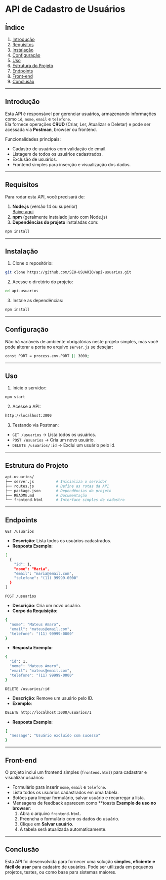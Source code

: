 # API de Cadastro de Usuários

## Índice
1. [Introdução](#introdução)
2. [Requisitos](#requisitos)
3. [Instalação](#instalação)
4. [Configuração](#configuração)
5. [Uso](#uso)
6. [Estrutura do Projeto](#estrutura-do-projeto)
7. [Endpoints](#endpoints)
8. [Front-end](#front-end)
9. [Conclusão](#conclusão)

---

## Introdução
Esta API é responsável por gerenciar usuários, armazenando informações como `id`, `nome`, `email` e `telefone`.  
Ela fornece operações **CRUD** (Criar, Ler, Atualizar e Deletar) e pode ser acessada via **Postman**, browser ou frontend.  

Funcionalidades principais:  
- Cadastro de usuários com validação de email.  
- Listagem de todos os usuários cadastrados.  
- Exclusão de usuários.  
- Frontend simples para inserção e visualização dos dados.

---

## Requisitos
Para rodar esta API, você precisará de:  
1. **Node.js** (versão 14 ou superior)  
   [Baixe aqui](https://nodejs.org/)  
2. **npm** (geralmente instalado junto com Node.js)  
3. **Dependências do projeto** instaladas com:

```bash
npm install
```
---

## Instalação
1. Clone o repositório:
```bash
git clone https://github.com/SEU-USUARIO/api-usuarios.git
```

2. Acesse o diretório do projeto:
```bash
cd api-usuarios
```

3. Instale as dependências:
```bash
npm install
```

---

## Configuração
Não há variáveis de ambiente obrigatórias neste projeto simples, mas você pode alterar a porta no arquivo `server.js` se desejar:

```bash
const PORT = process.env.PORT || 3000;
```

---

## Uso
1. Inicie o servidor:
```bash
npm start
```

2. Acesse a API:
```bash
http://localhost:3000
```

3. Testando via Postman:

-  `GET /usuarios` → Lista todos os usuários.
-  `POST /usuarios` → Cria um novo usuário.
-  `DELETE /usuarios/:id` → Exclui um usuário pelo id.

---

## Estrutura do Projeto
```bash
api-usuarios/
├── server.js          # Inicializa o servidor
├── routes.js          # Define as rotas da API
├── package.json       # Dependências do projeto
├── README.md          # Documentação
└── frontend.html      # Interface simples de cadastro
```

---

## Endpoints
`GET /usuarios`
- **Descrição**: Lista todos os usuários cadastrados.
- **Resposta Exemplo**:
```bash
[
  {
    "id": 1,
    "nome": "Maria",
    "email": "maria@email.com",
    "telefone": "(11) 99999-0000"
  }
]
```
`POST /usuarios`
- **Descrição**: Cria um novo usuário.
- **Corpo da Requisição**:
```bash
{
  "nome": "Mateus Amaro",
  "email": "mateus@email.com",
  "telefone": "(11) 99999-0000"
}
```
- **Resposta Exemplo**:
```bash
{
  "id": 1,
  "nome": "Mateus Amaro",
  "email": "mateus@email.com",
  "telefone": "(11) 99999-0000"
}
```
`DELETE /usuarios/:id`
- **Descrição**: Remove um usuário pelo ID.
- **Exemplo**:
```bash
DELETE http://localhost:3000/usuarios/1
```
- **Resposta Exemplo**:
```bash
{
  "message": "Usuário excluído com sucesso"
}
```

---

## Front-end
O projeto inclui um frontend simples (`frontend.html`) para cadastrar e visualizar usuários:
- Formulário para inserir `nome`, `email` e `telefone`.
- Lista todos os usuários cadastrados em uma tabela.
- Botões para limpar formulário, salvar usuário e recarregar a lista.
- Mensagens de feedback aparecem como **toasts
**Exemplo de uso no browser**:
  1. Abra o arquivo `frontend.html`.
  2. Preencha o formulário com os dados do usuário.
  3. Clique em **Salvar usuário**.
  4. A tabela será atualizada automaticamente.

---

  ## Conclusão
  Esta API foi desenvolvida para fornecer uma solução **simples, eficiente e fácil de usar** para cadastro de usuários.
Pode ser utilizada em pequenos projetos, testes, ou como base para sistemas maiores.
